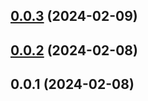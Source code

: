 

## [0.0.3](https://github.com/flixyudh/-flix/compare/v0.0.2...v0.0.3) (2024-02-09)

## [0.0.2](https://github.com/flixyudh/-flix/compare/v0.0.1...v0.0.2) (2024-02-08)

## 0.0.1 (2024-02-08)